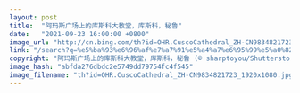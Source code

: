 ```yaml
---
layout: post
title:  "阿玛斯广场上的库斯科大教堂，库斯科，秘鲁"
date:   "2021-09-23 16:00:00 +0800"
image_url: "http://cn.bing.com/th?id=OHR.CuscoCathedral_ZH-CN9834821723_1920x1080.jpg&rf=LaDigue_1920x1080.jpg&pid=hp"
link: "/search?q=%e5%ba%93%e6%96%af%e7%a7%91%e5%a4%a7%e6%95%99%e5%a0%82&form=hpcapt&mkt=zh-cn"
copyright: "阿玛斯广场上的库斯科大教堂，库斯科，秘鲁 (© sharptoyou/Shutterstock)"
image_hash: "abfda276dbdc2e5749dd79754fc4f545"
image_filename: "th?id=OHR.CuscoCathedral_ZH-CN9834821723_1920x1080.jpg&rf=LaDigue_1920x1080.jpg&pid=hp"
---
```

